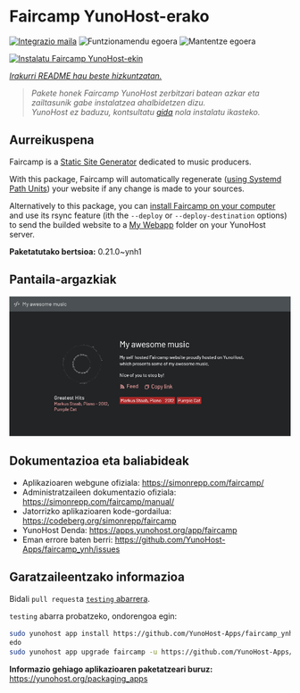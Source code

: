 <!--
Ohart ongi: README hau automatikoki sortu da <https://github.com/YunoHost/apps/tree/master/tools/readme_generator>ri esker
EZ editatu eskuz.
-->

# Faircamp YunoHost-erako

[![Integrazio maila](https://dash.yunohost.org/integration/faircamp.svg)](https://ci-apps.yunohost.org/ci/apps/faircamp/) ![Funtzionamendu egoera](https://ci-apps.yunohost.org/ci/badges/faircamp.status.svg) ![Mantentze egoera](https://ci-apps.yunohost.org/ci/badges/faircamp.maintain.svg)

[![Instalatu Faircamp YunoHost-ekin](https://install-app.yunohost.org/install-with-yunohost.svg)](https://install-app.yunohost.org/?app=faircamp)

*[Irakurri README hau beste hizkuntzatan.](./ALL_README.md)*

> *Pakete honek Faircamp YunoHost zerbitzari batean azkar eta zailtasunik gabe instalatzea ahalbidetzen dizu.*  
> *YunoHost ez baduzu, kontsultatu [gida](https://yunohost.org/install) nola instalatu ikasteko.*

## Aurreikuspena

Faircamp is a [Static Site Generator](https://en.wikipedia.org/wiki/Static_site_generator) dedicated to music producers.

With this package, Faircamp will automatically regenerate ([using Systemd Path Units](https://www.putorius.net/systemd-path-units.html)) your website if any change is made to your sources.

Alternatively to this package, you can [install Faircamp on your computer](https://simonrepp.com/faircamp/manual/installation.html) and use its rsync feature (ith the `--deploy` or `--deploy-destination` options) to send the builded website to a [My Webapp](https://apps.yunohost.org/app/my_webapp) folder on your YunoHost server.


**Paketatutako bertsioa:** 0.21.0~ynh1

## Pantaila-argazkiak

![Faircamp(r)en pantaila-argazkia](./doc/screenshots/faircamp-screenshot.png)

## Dokumentazioa eta baliabideak

- Aplikazioaren webgune ofiziala: <https://simonrepp.com/faircamp/>
- Administratzaileen dokumentazio ofiziala: <https://simonrepp.com/faircamp/manual/>
- Jatorrizko aplikazioaren kode-gordailua: <https://codeberg.org/simonrepp/faircamp>
- YunoHost Denda: <https://apps.yunohost.org/app/faircamp>
- Eman errore baten berri: <https://github.com/YunoHost-Apps/faircamp_ynh/issues>

## Garatzaileentzako informazioa

Bidali `pull request`a [`testing` abarrera](https://github.com/YunoHost-Apps/faircamp_ynh/tree/testing).

`testing` abarra probatzeko, ondorengoa egin:

```bash
sudo yunohost app install https://github.com/YunoHost-Apps/faircamp_ynh/tree/testing --debug
edo
sudo yunohost app upgrade faircamp -u https://github.com/YunoHost-Apps/faircamp_ynh/tree/testing --debug
```

**Informazio gehiago aplikazioaren paketatzeari buruz:** <https://yunohost.org/packaging_apps>
